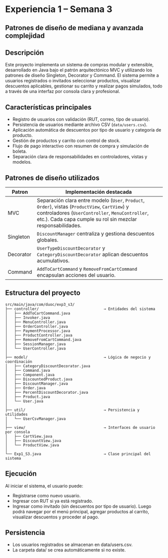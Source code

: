 # Experiencia 1 – Semana 3 
## Patrones de diseño de mediana y avanzada complejidad

## Descripción
Este proyecto implementa un sistema de compras modular y extensible, desarrollado en Java bajo el patrón arquitectónico MVC y utilizando los patrones de diseño Singleton, Decorator y Command. El sistema permite a usuarios registrados o invitados seleccionar productos, visualizar descuentos aplicables, gestionar su carrito y realizar pagos simulados, todo a través de una interfaz por consola clara y profesional.

## Características principales
- Registro de usuarios con validación (RUT, correo, tipo de usuario).
- Persistencia de usuarios mediante archivo CSV (`data/users.csv`).
- Aplicación automática de descuentos por tipo de usuario y categoría de producto.
- Gestión de productos y carrito con control de stock.
- Flujo de pago interactivo con resumen de compra y simulación de boleta.
- Separación clara de responsabilidades en controladores, vistas y modelos.

## Patrones de diseño utilizados
| Patron    | Implementación destacada                                                                  |
|-----------|-------------------------------------------------------------------------------------------|
| MVC       | Separación clara entre modelo (`User`, `Product`, `Order`), vistas (`ProductView`, `CartView`) y controladores (`UserController`, `MenuController`, etc.). Cada capa cumple su rol sin mezclar responsabilidades.          |
| Singleton | `DiscountManager` centraliza y gestiona descuentos globales.                              |
| Decorator | `UserTypeDiscountDecorator` y `CategoryDiscountDecorator` aplican descuentos acumulativos.|
| Command   | `AddToCartCommand` y `RemoveFromCartCommand` encapsulan acciones del usuario.             |

## Estructura del proyecto
```
src/main/java/com/duoc/exp3_s3/
├── controller/                             → Entidades del sistema
│   ├── AddToCartCommand.java
│   ├── Invoker.java
│   ├── MenuController.java
│   ├── OrderController.java
│   ├── PaymentProcessor.java
│   ├── ProductController.java
│   ├── RemoveFromCartCommand.java
│   ├── SessionManager.java
│   └── UserController.java
│
├── model/                                  → Lógica de negocio y coordinación
│   ├── CategoryDiscountDecorator.java
│   ├── Command.java
│   ├── Component.java
│   ├── DiscountedProduct.java
│   ├── DiscountManager.java
│   ├── Order.java
│   ├── PercentDiscountDecorator.java
│   ├── Product.java
│   └── User.java
│
├── util/                                   → Persistencia y utilidades
│   └── UserCsvManager.java
│
├── view/                                   → Interfaces de usuario por consola
│   ├── CartView.java
│   ├── DiscountView.java
│   └── ProductView.java
│
└── Exp1_S3.java                            → Clase principal del sistema
```

## Ejecución
Al iniciar el sistema, el usuario puede:
- Registrarse como nuevo usuario.
- Ingresar con RUT si ya está registrado.
- Ingresar como invitado (sin descuentos por tipo de usuario).
Luego podrá navegar por el menú principal, agregar productos al carrito, visualizar descuentos y proceder al pago.

## Persistencia
- Los usuarios registrados se almacenan en data/users.csv.
- La carpeta data/ se crea automáticamente si no existe.
